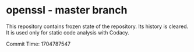 # openssl - master branch

This repository contains frozen state of the repository.
Its history is cleared. It is used only for static code
analysis with Codacy.

Commit Time: 1704787547
